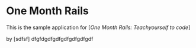 # One Month Rails

This is the sample application for
[*One Month Rails: Teachyourself to code*]

by [sdfsf]
dfgfdgdfgdfgdfgdfgdfgdf